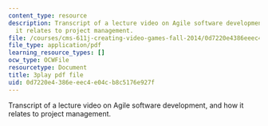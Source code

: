 ```yaml
---
content_type: resource
description: Transcript of a lecture video on Agile software development, and how
  it relates to project management.
file: /courses/cms-611j-creating-video-games-fall-2014/0d7220e4386eeec4e04cb8c5176e927f_UxMpn92vGXs.pdf
file_type: application/pdf
learning_resource_types: []
ocw_type: OCWFile
resourcetype: Document
title: 3play pdf file
uid: 0d7220e4-386e-eec4-e04c-b8c5176e927f
---
```

Transcript of a lecture video on Agile software development, and how it relates to project management.